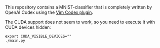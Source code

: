 This repository contains a MNIST-classifier that is completely written by OpenAI Codex using the [Vim Codex plugin](https://github.com/tom-doerr/vim_codex).

The CUDA support does not seem to work, so you need to execute it with CUDA devices hidden:
```
export CUDA_VISIBLE_DEVICES=""
./main.py
```
